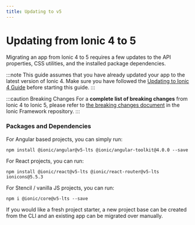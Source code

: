 ```yaml
---
title: Updating to v5
---
```


# Updating from Ionic 4 to 5

Migrating an app from Ionic 4 to 5 requires a few updates to the API properties, CSS utilities, and the installed package dependencies.

:::note
This guide assumes that you have already updated your app to the latest version of Ionic 4. Make sure you have followed the [Updating to Ionic 4 Guide](./4-0) before starting this guide.
:::

:::caution Breaking Changes
For a **complete list of breaking changes** from Ionic 4 to Ionic 5, please refer to [the breaking changes document](https://github.com/ionic-team/ionic-framework/blob/main/BREAKING_ARCHIVE/v5.md) in the Ionic Framework repository.
:::

### Packages and Dependencies

For Angular based projects, you can simply run:

```shell
npm install @ionic/angular@v5-lts @ionic/angular-toolkit@4.0.0 --save
```

For React projects, you can run:

```shell
npm install @ionic/react@v5-lts @ionic/react-router@v5-lts ionicons@5.5.3
```

For Stencil / vanilla JS projects, you can run:

```shell
npm i @ionic/core@v5-lts --save
```

If you would like a fresh project starter, a new project base can be created from the CLI and an existing app can be migrated over manually.
